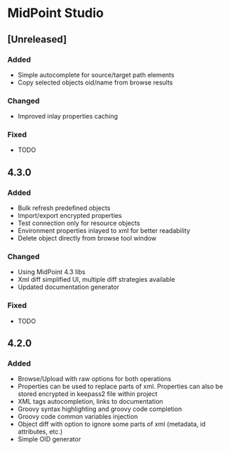 # MidPoint Studio

## [Unreleased]
### Added
- Simple autocomplete for source/target path elements
- Copy selected objects oid/name from browse results

### Changed
- Improved inlay properties caching

### Fixed
- TODO

## 4.3.0
### Added
- Bulk refresh predefined objects
- Import/export encrypted properties
- Test connection only for resource objects
- Environment properties inlayed to xml for better readability
- Delete object directly from browse tool window
  
### Changed
- Using MidPoint 4.3 libs
- Xml diff simplified UI, multiple diff strategies available
- Updated documentation generator

### Fixed
- TODO

## 4.2.0
### Added
- Browse/Upload with raw options for both operations
- Properties can be used to replace parts of xml. Properties can also be stored encrypted in keepass2 file within project
- XML tags autocompletion, links to documentation
- Groovy syntax highlighting and groovy code completion
- Groovy code common variables injection
- Object diff with option to ignore some parts of xml (metadata, id attributes, etc.)
- Simple OID generator




